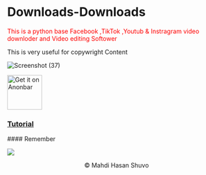 # Downloads-Downloads

<p style="color: red;">This is a python base Facebook ,TikTok ,Youtub & Instragram video downloder and Video editing Softower </p>
<p>This is very useful for copywright Content</p>

![Screenshot (37)](https://github.com/Shuvo-BBHH/Downloads-Downloads/assets/98658558/72cbd7a4-cf7c-4051-8cbc-6d08db0a4ff4)



<!-- Click the download button to download latest release app. -->
[<img src="https://freepngimg.com/thumb/download_now_button/25800-4-download-now-button-blue.png"
     alt="Get it on Anonbar"
     height="80">](https://drive.google.com/file/d/1cickyRVs8_vHnmRFU06hVW5aI4_KN7v7/view?usp=drive_link)
<!-- BEGIN LATEST DOWNLOAD BUTTON -->
<h3><a href="https://fb.watch/qfjzxWO1xQ/">Tutorial</a>
</h3>
#### Remember

![](https://drive.google.com/file/d/1cickyRVs8_vHnmRFU06hVW5aI4_KN7v7/view?usp=drive_link)
 <div align="center">
© Mahdi Hasan Shuvo
